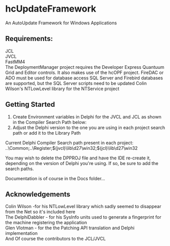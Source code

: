 # hcUpdateFramework
An AutoUpdate Framework for Windows Applications

Requirements:
-------------
JCL  
JVCL  
FastMM4  
The DeploymentManager project requires the Developer Express Quantuum Grid and Editor controls.  It also makes use of the hcOPF project. 
FireDAC or ADO must be used for database access 
SQL Server and Firebird databases are supported, but the SQL Server scripts need to be updated
Colin Wilson's NTLowLevel library for the NTService project

Getting Started
---------------
1) Create Environment variables in Delphi for the JVCL and JCL as shown in the Compiler Search Path below:
2) Adjust the Delphi version to the one you are using in each project search path or add it to the Library Path

Current Delphi Compiler Search path present in each project:
  ..\Common;..\Register;$(jvcl)\lib\d27\win32;$(jcl)\lib\d27\win32
  
You may wish to delete the DPPROJ file and have the IDE re-create it, depending on the version of Delphi you're using.  If so, be sure to add the search paths.

Documentation is of course in the Docs folder...

Acknowledgements
---------------
 Colin Wilson -for his NTLowLevel library which sadly seemed to disappear from the Net so it's included here   
 The DelphiDabbler - for his SysInfo units used to generate a fingerprint for the machine registering the application   
 Glen Vlotman - for the the Patching API translation and Delphi implementation   
 And Of course the contributors to the JCL/JVCL   
